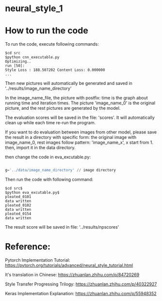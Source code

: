 # neural_style_1

# How to run the code

To run the code, execute following commands:

```shell
$cd src
$python cnn_executable.py  
Optimizing..
run [50]:
Style Loss : 188.507202 Content Loss: 0.000000
...

```

Then new pictures will automatically be generated and saved in '../results/image_name_directory'

In the image_name_file, the picture with postfix: time is the graph about running time and iteration times. The picture 'image_name_0' is the original picture, and the rest pictures are generated by the model.

The evaluation scores will be saved in the file: 'scores'. It will automatically clean up while each time re-run the program.

If you want to do evaluation between images from other model, please save the result in a directory with specific form: the original image with image_name_0, rest images follow pattern: 'image_name_x', x start from 1. then, import it in the data directory.

then change the code in eva_excutable.py:

```python

g='../data/image_name_directory' // image directory
```

Then run the code with following command:

```shell
$cd src$
$python eva_excutable.py$
pleated_0101
data written
pleated_0102
data written
pleated_0154
data written
```

The result score will be saved in file: '../results/npscores'

# Reference:

Pytorch Implementation Tutorial:
https://pytorch.org/tutorials/advanced/neural_style_tutorial.html

It's translation in Chinese:
https://zhuanlan.zhihu.com/p/84720269

Style Transfer Progressing Trilogy:
https://zhuanlan.zhihu.com/p/40322927

Keras Implementation Explanation:
https://zhuanlan.zhihu.com/p/55948352
